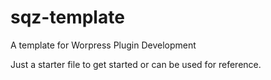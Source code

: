 sqz-template
============

A template for Worpress Plugin Development

Just a starter file to get started or can be used for reference.
